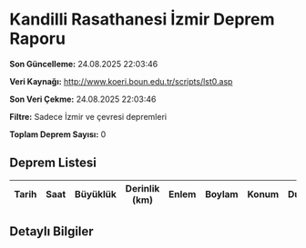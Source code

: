 # Kandilli Rasathanesi İzmir Deprem Raporu

**Son Güncelleme:** 24.08.2025 22:03:46

**Veri Kaynağı:** http://www.koeri.boun.edu.tr/scripts/lst0.asp

**Son Veri Çekme:** 24.08.2025 22:03:46

**Filtre:** Sadece İzmir ve çevresi depremleri

**Toplam Deprem Sayısı:** 0

## Deprem Listesi

| Tarih | Saat | Büyüklük | Derinlik (km) | Enlem | Boylam | Konum | Durum |
|-------|------|----------|---------------|-------|--------|-------|-------|

## Detaylı Bilgiler

